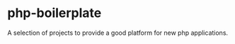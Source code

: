 php-boilerplate
===============

A selection of projects to provide a good platform for new php applications.
